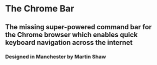 # The Chrome Bar
## The missing super-powered command bar for the Chrome browser which enables quick keyboard navigation across the internet
### Designed in Manchester by Martin Shaw